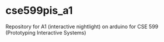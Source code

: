 # cse599pis_a1
Repository for A1 (interactive nightlight) on arduino for CSE 599 (Prototyping Interactive Systems)
